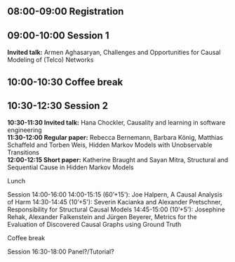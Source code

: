 ## 08:00-09:00 Registration

## 09:00-10:00 Session 1
<b>Invited talk:</b> Armen Aghasaryan, Challenges and Opportunities for Causal Modeling of (Telco) Networks

## 10:00-10:30 Coffee break

## 10:30-12:30 Session 2
<b>10:30-11:30 Invited talk:</b> Hana Chockler, Causality and learning in software engineering<br>
<b>11:30-12:00 Regular paper:</b> Rebecca Bernemann, Barbara König, Matthias Schaffeld and Torben Weis, Hidden Markov Models with Unobservable Transitions<br>
<b>12:00-12:15 Short paper:</b> Katherine Braught and Sayan Mitra, Structural and Sequential Cause in Hidden Markov Models

Lunch

Session 14:00-16:00 
14:00-15:15 (60’+15'): Joe Halpern, A Causal Analysis of Harm
14:30-14:45 (10’+5'): Severin Kacianka and Alexander Pretschner, Responsibility for Structural Causal Models
14:45-15:00 (10’+5'): Josephine Rehak, Alexander Falkenstein and Jürgen Beyerer, Metrics for the Evaluation of Discovered Causal Graphs using Ground Truth

Coffee break

Session 16:30-18:00
Panel?/Tutorial?

